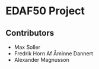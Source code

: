 # EDAF50 Project

## Contributors
- Max Soller
- Fredrik Horn Af Åminne Dannert
- Alexander Magnusson